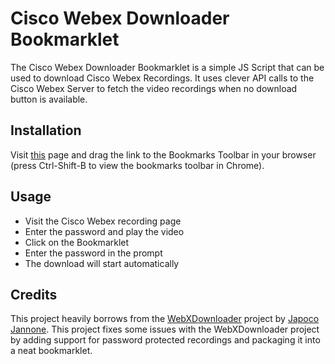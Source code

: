 # Cisco Webex Downloader Bookmarklet
The Cisco Webex Downloader Bookmarklet is a simple JS Script that can be used to download Cisco Webex Recordings. It uses clever API calls to the Cisco Webex Server to fetch the video recordings when no download button is available.

## Installation

Visit [this](https://www.prakharj.me/Cisco-Webex-Downloader-Bookmarklet/) page and drag the link to the Bookmarks Toolbar in your browser (press Ctrl-Shift-B to view the bookmarks toolbar in Chrome).

## Usage
- Visit the Cisco Webex recording page 
- Enter the password and play the video
- Click on the Bookmarklet
- Enter the password in the prompt
- The download will start automatically

## Credits
This project heavily borrows from the [WebXDownloader](https://github.com/jacopo-j/WebXDownloader) project by [Japoco Jannone](https://github.com/jacopo-j). This project fixes some issues with the WebXDownloader project by adding support for password protected recordings and packaging it into a neat bookmarklet.
